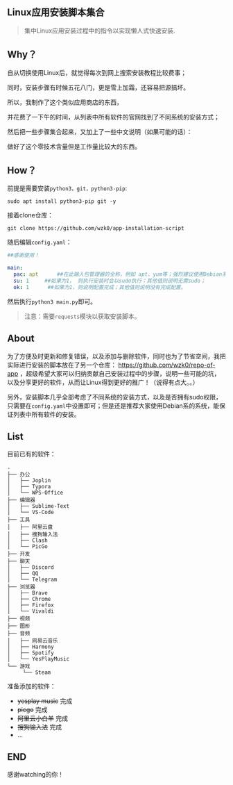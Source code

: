 ## Linux应用安装脚本集合

> 集中Linux应用安装过程中的指令以实现懒人式快速安装.

## Why？

自从切换使用Linux后，就觉得每次到网上搜索安装教程比较费事；

同时，安装步骤有时候五花八门，更是雪上加霜，还容易把源搞坏。

所以，我制作了这个类似应用商店的东西，

并花费了一下午的时间，从列表中所有软件的官网找到了不同系统的安装方式；

然后把一些步骤集合起来，又加上了一些中文说明（如果可能的话）：

做好了这个零技术含量但是工作量比较大的东西。

## How？

前提是需要安装`python3，git，python3-pip`:

```
sudo apt install python3-pip git -y
```

接着clone仓库：

```git
git clone https://github.com/wzk0/app-installation-script
```

随后编辑`config.yaml`：

```yaml
##感谢使用！

main:
  pac: apt      ##在此输入包管理器的全称，例如 apt、yum等；强烈建议使用Debian系的系统，因为软件相对而言比较全；
  su: 1		##如果为1， 则执行安装时会以sudo执行；其他值则说明无需sudo；
  ok: 1		 ##如果为1，则说明配置完成；其他值则说明没有完成配置。
```

然后执行`python3 main.py`即可。

> 注意：需要`requests`模块以获取安装脚本。

## About

为了方便及时更新和修复错误，以及添加与删除软件，同时也为了节省空间，我把实际进行安装的脚本放在了另一个仓库： https://github.com/wzk0/repo-of-app ，超级希望大家可以归纳贡献自己安装过程中的步骤，说明一些可能的坑，以及分享更好的软件，从而让Linux得到更好的推广！（说得有点大。。）

另外，安装脚本几乎全部考虑了不同系统的安装方式，以及是否拥有sudo权限，只需要在`config.yaml`中设置即可；但是还是推荐大家使用Debian系的系统，能保证列表中所有软件的安装。

## List

目前已有的软件：

```
.
├── 办公
│   ├── Joplin
│   ├── Typora
│   └── WPS-Office
├── 编辑器
│   ├── Sublime-Text
│   └── VS-Code
├── 工具
│   ├── 阿里云盘
│   ├── 搜狗输入法
│   ├── Clash
│   └── PicGo
├── 开发
├── 聊天
│   ├── Discord
│   ├── QQ
│   └── Telegram
├── 浏览器
│   ├── Brave
│   ├── Chrome
│   ├── Firefox
│   └── Vivaldi
├── 视频
├── 图形
├── 音频
│   ├── 网易云音乐
│   ├── Harmony
│   ├── Spotify
│   └── YesPlayMusic
└── 游戏
     └── Steam

```

准备添加的软件：

* ~~yesplay music~~ 完成
* ~~picgo~~ 完成
* ~~阿里云小白羊~~ 完成
* ~~搜狗输入法~~ 完成
* ...

## END

感谢watching的你！
